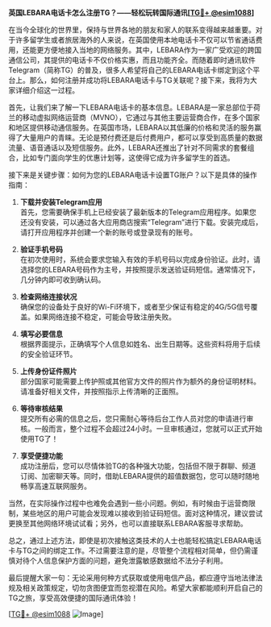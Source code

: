 **英国LEBARA电话卡怎么注册TG？——轻松玩转国际通讯[[TG💪+ @esim1088](https://t.me/s/esim1088)]**

在当今全球化的世界里，保持与世界各地的朋友和家人的联系变得越来越重要。对于许多留学生或者旅居海外的人来说，在英国使用本地电话卡不仅可以节省通话费用，还能更方便地接入当地的网络服务。其中，LEBARA作为一家广受欢迎的跨国通信公司，其提供的电话卡不仅价格实惠，而且功能齐全。而随着即时通讯软件Telegram（简称TG）的普及，很多人希望将自己的LEBARA电话卡绑定到这个平台上。那么，如何注册并成功将LEBARA电话卡与TG关联呢？接下来，我将为大家详细介绍这一过程。

首先，让我们来了解一下LEBARA电话卡的基本信息。LEBARA是一家总部位于荷兰的移动虚拟网络运营商（MVNO），它通过与其他主要运营商合作，在多个国家和地区提供移动通信服务。在英国市场，LEBARA以其低廉的价格和灵活的服务赢得了大量用户的青睐。无论是预付费还是后付费用户，都可以享受到高质量的数据流量、语音通话以及短信服务。此外，LEBARA还推出了针对不同需求的套餐组合，比如专门面向学生的优惠计划等，这使得它成为许多留学生的首选。

接下来是关键步骤：如何为您的LEBARA电话卡设置TG账户？以下是具体的操作指南：

1. **下载并安装Telegram应用**  
   首先，您需要确保手机上已经安装了最新版本的Telegram应用程序。如果您还没有安装，可以通过各大应用商店搜索“Telegram”进行下载。安装完成后，请打开应用程序并创建一个新的账号或登录现有的账号。

2. **验证手机号码**  
   在初次使用时，系统会要求您输入有效的手机号码以完成身份验证。此时，请选择您的LEBARA号码作为主号，并按照提示发送验证码短信。通常情况下，几分钟内即可收到确认码。

3. **检查网络连接状况**  
   确保您的设备处于良好的Wi-Fi环境下，或者至少保证有稳定的4G/5G信号覆盖。如果网络连接不稳定，可能会导致注册失败。

4. **填写必要信息**  
   根据界面提示，正确填写个人信息如姓名、出生日期等。这些资料将用于后续的安全验证环节。

5. **上传身份证件照片**  
   部分国家可能需要上传护照或其他官方文件的照片作为额外的身份证明材料。请准备好相关文件，并按照指示上传清晰的正面照。

6. **等待审核结果**  
   提交所有必需的信息之后，您只需耐心等待后台工作人员对您的申请进行审核。一般而言，整个过程不会超过24小时。一旦审核通过，您就可以正式开始使用TG了！

7. **享受便捷功能**  
   成功注册后，您可以尽情体验TG的各种强大功能，包括但不限于群聊、频道订阅、加密聊天等。同时，借助LEBARA提供的超值数据包，您可以随时随地畅享高速互联网服务。

当然，在实际操作过程中也难免会遇到一些小问题。例如，有时候由于运营商限制，某些地区的用户可能会发现难以接收到验证码短信。面对这种情况，建议尝试更换至其他网络环境试试看；另外，也可以直接联系LEBARA客服寻求帮助。

总之，通过上述方法，即使是初次接触这类技术的人士也能轻松搞定LEBARA电话卡与TG之间的绑定工作。不过需要注意的是，尽管整个流程相对简单，但仍需谨慎对待个人信息保护方面的问题，避免泄露敏感数据给不法分子利用。

最后提醒大家一句：无论采用何种方式获取或使用电信产品，都应遵守当地法律法规及相关政策规定，切勿贪图便宜而忽视潜在风险。希望大家都能顺利开启自己的TG之旅，享受高效便捷的国际通讯体验！

[[TG💪+ @esim1088](https://t.me/s/esim1088) ![Image](https://i.postimg.cc/4NQfJmqS/Snipaste-2025-05-13-00-14-12.png)]